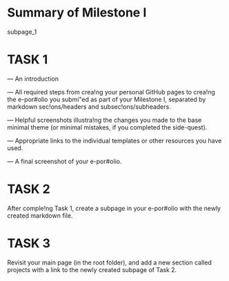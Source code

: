 # **Summary of Milestone I**
subpage_1

# **TASK 1**
— An introduction

— All required steps from crea!ng your personal GitHub pages to crea!ng the e-por#olio you submi"ed as part of your Milestone I, separated by markdown sec!ons/headers and subsec!ons/subheaders.

— Helpful screenshots illustra!ng the changes you made to the base minimal theme (or minimal mistakes, if you completed the side-quest).

— Appropriate links to the individual templates or other resources you have used.

— A final screenshot of your e-por#olio.

# **TASK 2**
After comple!ng Task 1, create a subpage in your e-por#olio with the newly created markdown file.

# **TASK 3**
Revisit your main page (in the root folder), and add a new section called projects with a link to the newly created subpage of Task 2.